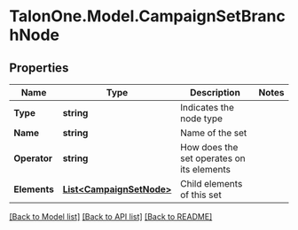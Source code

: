 # TalonOne.Model.CampaignSetBranchNode
## Properties

Name | Type | Description | Notes
------------ | ------------- | ------------- | -------------
**Type** | **string** | Indicates the node type | 
**Name** | **string** | Name of the set | 
**Operator** | **string** | How does the set operates on its elements | 
**Elements** | [**List&lt;CampaignSetNode&gt;**](CampaignSetNode.md) | Child elements of this set | 

[[Back to Model list]](../README.md#documentation-for-models) [[Back to API list]](../README.md#documentation-for-api-endpoints) [[Back to README]](../README.md)


